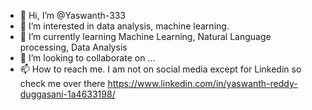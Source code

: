 - 👋 Hi, I’m @Yaswanth-333
- 👀 I’m interested in data analysis, machine learning.
- 🌱 I’m currently learning Machine Learning, Natural Language processing, Data Analysis
- 💞️ I’m looking to collaborate on ...
- 📫 How to reach me. I am not on social media except for Linkedin so check me over there https://www.linkedin.com/in/yaswanth-reddy-duggasani-1a4633198/

<!---
Yaswanth-333/Yaswanth-333 is a ✨ special ✨ repository because its `README.md` (this file) appears on your GitHub profile.
You can click the Preview link to take a look at your changes.
--->
